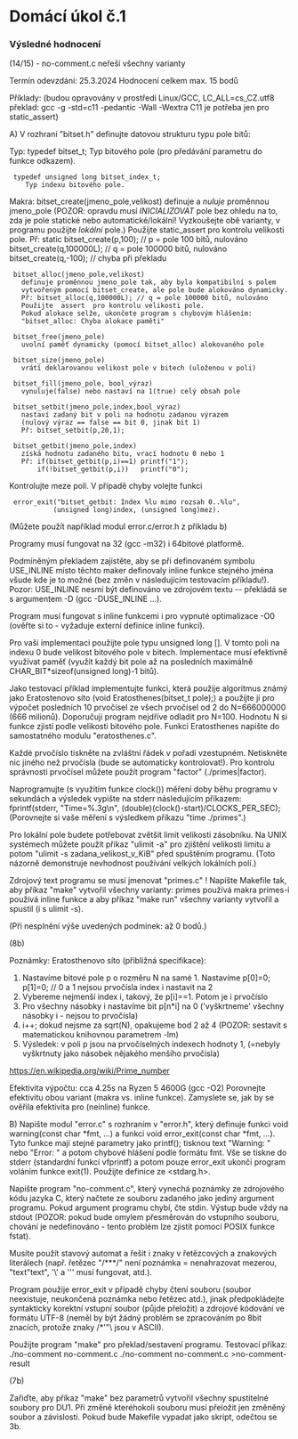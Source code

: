 # Domácí úkol č.1

### Výsledné hodnocení
(14/15) - no-comment.c neřeší všechny varianty

Termín odevzdání:  25.3.2024
Hodnocení celkem max. 15 bodů

Příklady: (budou opravovány v prostředí Linux/GCC,
           LC_ALL=cs_CZ.utf8
           překlad: gcc -g -std=c11 -pedantic -Wall -Wextra 
           C11 je potřeba jen pro static_assert)

A) V rozhraní "bitset.h" definujte datovou strukturu typu pole bitů:

   Typ:
     typedef <DOPLNIT> bitset_t;
       Typ bitového pole (pro předávání parametru do funkce odkazem).

     typedef unsigned long bitset_index_t;
        Typ indexu bitového pole.

   Makra:
     bitset_create(jmeno_pole,velikost)
       definuje a _nuluje_ proměnnou jmeno_pole
       (POZOR: opravdu musí _INICIALIZOVAT_ pole bez ohledu na
       to, zda je pole statické nebo automatické/lokální!
       Vyzkoušejte obě varianty, v programu použijte _lokální_ pole.)
       Použijte  static_assert  pro kontrolu velikosti pole.
       Př: static bitset_create(p,100); // p = pole 100 bitů, nulováno
           bitset_create(q,100000L);    // q = pole 100000 bitů, nulováno
           bitset_create(q,-100);       // chyba při překladu

     bitset_alloc(jmeno_pole,velikost)
       definuje proměnnou jmeno_pole tak, aby byla kompatibilní s polem
       vytvořeným pomocí bitset_create, ale pole bude alokováno dynamicky.
       Př: bitset_alloc(q,100000L); // q = pole 100000 bitů, nulováno
       Použijte  assert  pro kontrolu velikosti pole.
       Pokud alokace selže, ukončete program s chybovým hlášením:
       "bitset_alloc: Chyba alokace paměti"

     bitset_free(jmeno_pole)
       uvolní paměť dynamicky (pomocí bitset_alloc) alokovaného pole

     bitset_size(jmeno_pole)
       vrátí deklarovanou velikost pole v bitech (uloženou v poli)

     bitset_fill(jmeno_pole, bool_výraz)
       vynuluje(false) nebo nastaví na 1(true) celý obsah pole

     bitset_setbit(jmeno_pole,index,bool_výraz)
       nastaví zadaný bit v poli na hodnotu zadanou výrazem
       (nulový výraz == false == bit 0, jinak bit 1)
       Př: bitset_setbit(p,20,1);

     bitset_getbit(jmeno_pole,index)
       získá hodnotu zadaného bitu, vrací hodnotu 0 nebo 1
       Př: if(bitset_getbit(p,i)==1) printf("1");
           if(!bitset_getbit(p,i))   printf("0");

   Kontrolujte meze polí. V případě chyby volejte funkci

     error_exit("bitset_getbit: Index %lu mimo rozsah 0..%lu",
               (unsigned long)index, (unsigned long)mez).

   (Můžete použít například modul error.c/error.h z příkladu b)

   Programy musí fungovat na 32 (gcc -m32) i 64bitové platformě.

   Podmíněným překladem zajistěte, aby se při definovaném symbolu
   USE_INLINE místo těchto maker definovaly inline funkce stejného jména
   všude kde je to možné (bez změn v následujícím testovacím příkladu!).
   Pozor: USE_INLINE nesmí být definováno ve zdrojovém textu --
          překládá se s argumentem -D (gcc -DUSE_INLINE ...).

   Program musí fungovat s inline funkcemi i pro vypnuté optimalizace -O0
   (ověřte si to - vyžaduje externí definice inline funkcí).

   Pro vaši implementaci použijte pole typu  unsigned long [].
   V tomto poli na indexu 0 bude velikost bitového pole v bitech.
   Implementace musí efektivně využívat paměť (využít každý
   bit pole až na posledních maximálně CHAR_BIT*sizeof(unsigned long)-1 bitů).

   Jako testovací příklad implementujte funkci, která použije algoritmus známý
   jako Eratostenovo síto (void Eratosthenes(bitset_t pole);) a použijte ji
   pro výpočet posledních 10 prvočísel ze všech prvočísel od 2 do
   N=666000000 (666 milionů). Doporučuji program nejdříve odladit pro N=100.
   Hodnotu N si funkce zjistí podle velikosti bitového pole.
   Funkci Eratosthenes napište do samostatného modulu "eratosthenes.c".

   Každé prvočíslo tiskněte na zvláštní řádek v pořadí
   vzestupném.  Netiskněte  nic  jiného  než  prvočísla (bude se
   automaticky  kontrolovat!).  Pro kontrolu správnosti prvočísel
   můžete použít program "factor" (./primes|factor).

   Naprogramujte (s využitím funkce clock()) měření doby běhu programu v
   sekundách a výsledek vypište na stderr následujícím příkazem:
     fprintf(stderr, "Time=%.3g\n", (double)(clock()-start)/CLOCKS_PER_SEC);
   (Porovnejte si vaše měření s výsledkem příkazu "time ./primes".)

   Pro lokální pole budete potřebovat zvětšit limit velikosti zásobníku.
   Na UNIX systémech můžete použít příkaz "ulimit -a" pro zjištění velikosti
   limitu a potom "ulimit -s zadana_velikost_v_KiB" před spuštěním programu.
   (Toto názorně demonstruje nevhodnost používání velkých lokálních polí.)

   Zdrojový text programu se musí jmenovat "primes.c" !
   Napište Makefile tak, aby příkaz "make" vytvořil všechny varianty:
     primes      používá makra
     primes-i    používá inline funkce
   a aby příkaz "make run" všechny varianty vytvořil a spustil (i s ulimit -s).

   (Při nesplnění výše uvedených podmínek: až 0 bodů.)

(8b)

Poznámky:  Eratosthenovo síto (přibližná specifikace):
   1) Nastavíme bitové pole  p  o rozměru N na samé 1.
      Nastavíme p[0]=0; p[1]=0; // 0 a 1 nejsou prvočísla
      index i nastavit na 2
   2) Vybereme nejmenší index i, takový, že p[i]==1.
      Potom je i prvočíslo
   3) Pro všechny násobky i nastavíme bit p[n*i] na 0
      ('vyškrtneme' všechny násobky i - nejsou to prvočísla)
   4) i++; dokud nejsme za sqrt(N), opakujeme bod 2 až 4
      (POZOR: sestavit s matematickou knihovnou parametrem -lm)
   5) Výsledek: v poli p jsou na prvočíselných indexech hodnoty 1,
      (=nebyly vyškrtnuty jako násobek nějakého menšího prvočísla)

   https://en.wikipedia.org/wiki/Prime_number

   Efektivita výpočtu: cca 4.25s na Ryzen 5 4600G (gcc -O2)
   Porovnejte efektivitu obou variant (makra vs. inline funkce).
   Zamyslete se, jak by se ověřila efektivita pro (neinline) funkce.



B) Napište modul "error.c" s rozhraním v "error.h", který definuje
   funkci void warning(const char *fmt, ...) a
   funkci void error_exit(const char *fmt, ...).
   Tyto funkce mají stejné parametry jako printf(); tisknou
   text "Warning: " nebo "Error: " a potom chybové hlášení podle
   formátu fmt. Vše se tiskne do stderr (standardní funkcí vfprintf)
   a potom pouze error_exit ukončí program voláním funkce exit(1).
   Použijte definice ze <stdarg.h>.

   Napište program "no-comment.c", který vynechá poznámky ze zdrojového kódu
   jazyka C, který načtete ze souboru zadaného jako jediný argument programu.
   Pokud argument programu chybí, čte stdin. Výstup bude vždy na stdout
   (POZOR: pokud bude omylem přesměrován do vstupního souboru, chování je
   nedefinováno - tento problém lze zjistit pomocí POSIX funkce fstat).

   Musíte použít stavový automat a řešit i znaky v řetězcových a znakových
   literálech (např. řetězec "/***/" není poznámka = nenahrazovat mezerou,
   "text\"text", '\\' a '\''  musí fungovat, atd.).

   Program použije error_exit v případě chyby čtení souboru (soubor
   neexistuje, neukončená poznámka nebo řetězec atd.), jinak
   předpokládejte syntakticky korektní vstupní soubor (půjde přeložit)
   a zdrojové kódování ve formátu UTF-8 (neměl by být žádný problém
   se zpracováním po 8bit znacích, protože znaky /*'"\ jsou v ASCII).

   Použijte program "make" pro překlad/sestavení programu.
   Testovací příkaz:  ./no-comment no-comment.c
                      ./no-comment no-comment.c >no-comment-result

(7b)

   Zařiďte, aby příkaz "make" bez parametrů vytvořil všechny spustitelné
   soubory pro DU1.  Při změně kteréhokoli souboru musí přeložit jen změněný
   soubor a závislosti. Pokud bude Makefile vypadat jako skript, odečtou se 3b.
